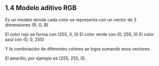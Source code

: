 ## 1.4 Modelo aditivo RGB

Es un modelo donde cada color se representa con un vector de 3
dimensiones (R, G, B)

El color rojo se forma con (255, 0, 0) El color verde con (0, 255, 0) El
color azul con (0, 0, 255)

Y la combinación de diferentes colores se logra sumando esos vectores.

El amarillo, por ejemplo es (255, 255, 0).

